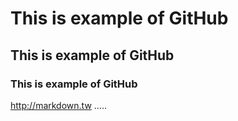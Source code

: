 # This is example of GitHub
## This is example of GitHub
### This is example of GitHub
<http://markdown.tw>
.....
